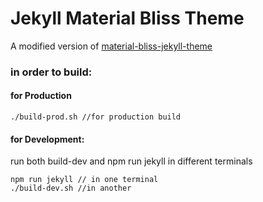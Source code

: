# Jekyll Material Bliss Theme

A modified version of [material-bliss-jekyll-theme](https://github.com/InsidiousMind/material-bliss-jekyll-theme "material-bliss-jekyll-theme")

### **in order to build:**
#### for Production
```
./build-prod.sh //for production build
```

#### for Development:
run both build-dev and npm run jekyll in different terminals
```
npm run jekyll // in one terminal
./build-dev.sh //in another
